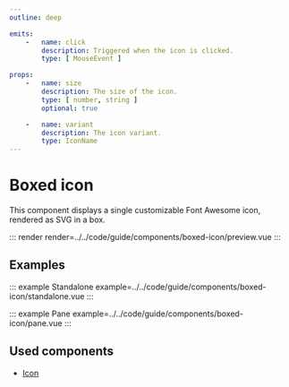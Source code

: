 ```yaml
---
outline: deep

emits:
    -   name: click
        description: Triggered when the icon is clicked.
        type: [ MouseEvent ]

props:
    -   name: size
        description: The size of the icon.
        type: [ number, string ]
        optional: true

    -   name: variant
        description: The icon variant.
        type: IconName
---
```


# Boxed icon

This component displays a single customizable Font Awesome icon, rendered as SVG in a box.

::: render
render=../../code/guide/components/boxed-icon/preview.vue
:::

<FrontmatterDocs/>

## Examples

::: example Standalone
example=../../code/guide/components/boxed-icon/standalone.vue
:::

::: example Pane
example=../../code/guide/components/boxed-icon/pane.vue
:::

## Used components

- [Icon](./icon)
